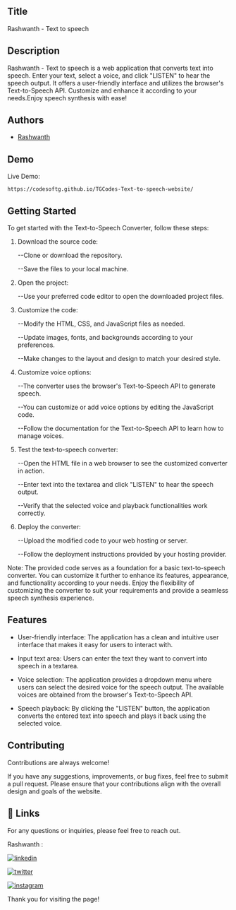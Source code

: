 
## Title

Rashwanth - Text to speech
## Description 

Rashwanth - Text to speech is a web application that converts text into speech. Enter your text, select a voice, and click "LISTEN" to hear the speech output. It offers a user-friendly interface and utilizes the browser's Text-to-Speech API. Customize and enhance it according to your needs.Enjoy speech synthesis with ease!




## Authors

- [Rashwanth](https://github.com/rashwanthashok) 


## Demo

Live Demo:

    https://codesoftg.github.io/TGCodes-Text-to-speech-website/
## Getting Started

To get started with the Text-to-Speech Converter, follow these steps:

1. Download the source code:

    
    --Clone or download the repository.
    
    --Save the files to your local machine.

2. Open the project:

    
    --Use your preferred code editor to open the downloaded project files.

3. Customize the code:

    
    --Modify the HTML, CSS, and JavaScript files as needed.
    
    --Update images, fonts, and backgrounds according to your preferences.
    
    --Make changes to the layout and design to match your desired style.

4. Customize voice options:

    
    --The converter uses the browser's Text-to-Speech API to generate speech.
    
    --You can customize or add voice options by editing the JavaScript code.
    
    --Follow the documentation for the Text-to-Speech API to learn how to manage voices.

5. Test the text-to-speech converter:

    
    --Open the HTML file in a web browser to see the customized converter in action.
    
    --Enter text into the textarea and click "LISTEN" to hear the speech output.
    
    --Verify that the selected voice and playback functionalities work correctly.

6. Deploy the converter:

    
    --Upload the modified code to your web hosting or server.
    
    --Follow the deployment instructions provided by your hosting provider.

Note: The provided code serves as a foundation for a basic text-to-speech converter. You can customize it further to enhance its features, appearance, and functionality according to your needs. Enjoy the flexibility of customizing the converter to suit your requirements and provide a seamless speech synthesis experience.
## Features


- User-friendly interface: The application has a clean and intuitive user interface that makes it easy for users to interact with.

- Input text area: Users can enter the text they want to convert into speech in a textarea.

- Voice selection: The application provides a dropdown menu where users can select the desired voice for the speech output. The available voices are obtained from the browser's Text-to-Speech API.

- Speech playback: By clicking the "LISTEN" button, the application converts the entered text into speech and plays it back using the selected voice.





## Contributing

Contributions are always welcome!

If you have any suggestions, improvements, or bug fixes, feel free to submit a pull request. Please ensure that your contributions align with the overall design and goals of the website. 


## 🔗 Links

For any questions or inquiries, please feel free to reach out. 

Rashwanth :

[![linkedin](https://img.shields.io/badge/linkedin-0A66C2?style=for-the-badge&logo=linkedin&logoColor=white)](www.linkedin.com/in/rashwanth-ashok)


[![twitter](https://img.shields.io/badge/twitter-1DA1F2?style=for-the-badge&logo=twitter&logoColor=white)](https://twitter.com/AshokRashwanth)

[![instagram](https://img.shields.io/badge/instagram-E4405F?style=for-the-badge&logo=instagram&logoColor=white)](https://www.instagram.com/rashwanthashok/)

Thank you for visiting the page!